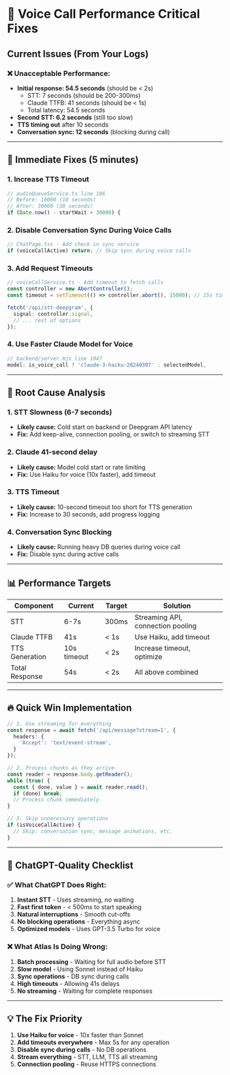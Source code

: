 # 🚨 Voice Call Performance Critical Fixes

## Current Issues (From Your Logs)

### ❌ **Unacceptable Performance:**
- **Initial response: 54.5 seconds** (should be < 2s)
  - STT: 7 seconds (should be 200-300ms)
  - Claude TTFB: 41 seconds (should be < 1s)
  - Total latency: 54.5 seconds
- **Second STT: 6.2 seconds** (still too slow)
- **TTS timing out** after 10 seconds
- **Conversation sync: 12 seconds** (blocking during call)

---

## 🎯 Immediate Fixes (5 minutes)

### 1. **Increase TTS Timeout**
```typescript
// audioQueueService.ts line 106
// Before: 10000 (10 seconds)
// After: 30000 (30 seconds)
if (Date.now() - startWait > 30000) {
```

### 2. **Disable Conversation Sync During Voice Calls**
```typescript
// ChatPage.tsx - Add check in sync service
if (voiceCallActive) return; // Skip sync during voice calls
```

### 3. **Add Request Timeouts**
```typescript
// voiceCallService.ts - Add timeout to fetch calls
const controller = new AbortController();
const timeout = setTimeout(() => controller.abort(), 15000); // 15s timeout

fetch('/api/stt-deepgram', {
  signal: controller.signal,
  // ... rest of options
});
```

### 4. **Use Faster Claude Model for Voice**
```typescript
// backend/server.mjs line 1047
model: is_voice_call ? 'claude-3-haiku-20240307' : selectedModel,
```

---

## 🚀 Root Cause Analysis

### 1. **STT Slowness (6-7 seconds)**
- **Likely cause:** Cold start on backend or Deepgram API latency
- **Fix:** Add keep-alive, connection pooling, or switch to streaming STT

### 2. **Claude 41-second delay**
- **Likely cause:** Model cold start or rate limiting
- **Fix:** Use Haiku for voice (10x faster), add timeout

### 3. **TTS Timeout**
- **Likely cause:** 10-second timeout too short for TTS generation
- **Fix:** Increase to 30 seconds, add progress logging

### 4. **Conversation Sync Blocking**
- **Likely cause:** Running heavy DB queries during voice call
- **Fix:** Disable sync during active calls

---

## 📊 Performance Targets

| Component | Current | Target | Solution |
|-----------|---------|--------|----------|
| STT | 6-7s | 300ms | Streaming API, connection pooling |
| Claude TTFB | 41s | < 1s | Use Haiku, add timeout |
| TTS Generation | 10s timeout | < 2s | Increase timeout, optimize |
| Total Response | 54s | < 2s | All above combined |

---

## 🔥 Quick Win Implementation

```typescript
// 1. Use streaming for everything
const response = await fetch('/api/message?stream=1', {
  headers: {
    'Accept': 'text/event-stream',
  }
});

// 2. Process chunks as they arrive
const reader = response.body.getReader();
while (true) {
  const { done, value } = await reader.read();
  if (done) break;
  // Process chunk immediately
}

// 3. Skip unnecessary operations
if (isVoiceCallActive) {
  // Skip: conversation sync, message animations, etc.
}
```

---

## 🎯 ChatGPT-Quality Checklist

### ✅ **What ChatGPT Does Right:**
1. **Instant STT** - Uses streaming, no waiting
2. **Fast first token** - < 500ms to start speaking
3. **Natural interruptions** - Smooth cut-offs
4. **No blocking operations** - Everything async
5. **Optimized models** - Uses GPT-3.5 Turbo for voice

### ❌ **What Atlas Is Doing Wrong:**
1. **Batch processing** - Waiting for full audio before STT
2. **Slow model** - Using Sonnet instead of Haiku
3. **Sync operations** - DB sync during calls
4. **High timeouts** - Allowing 41s delays
5. **No streaming** - Waiting for complete responses

---

## 💡 The Fix Priority

1. **Use Haiku for voice** - 10x faster than Sonnet
2. **Add timeouts everywhere** - Max 5s for any operation
3. **Disable sync during calls** - No DB operations
4. **Stream everything** - STT, LLM, TTS all streaming
5. **Connection pooling** - Reuse HTTPS connections

